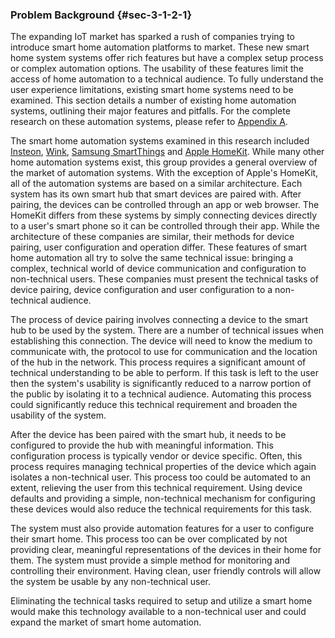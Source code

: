 ### Problem Background {#sec-3-1-2-1}

The expanding IoT market has sparked a rush of companies trying to introduce smart home automation
platforms to market. These new smart home system systems offer rich features but have a complex
setup process or complex automation options. The usability of these features limit the access of
home automation to a technical audience. To fully understand the user experience limitations,
existing smart home systems need to be examined. This section details a number of existing home
automation systems, outlining their major features and pitfalls. For the complete research on
these automation systems, please refer to [Appendix A](#A).

The smart home automation systems examined in this research included [Insteon](#A-1), [Wink](#A-2),
[Samsung SmartThings](#A-3) and [Apple HomeKit](#A-4). While many other home automation systems 
exist, this group provides a general overview of the market of automation systems. With the
exception of Apple's HomeKit, all of the automation systems are based on a similar architecture.
Each system has its own smart hub that smart devices are paired with. After pairing, the devices can
be controlled through an app or web browser. The HomeKit differs from these systems by simply 
connecting devices directly to a user's smart phone so it can be controlled through their app. 
While the architecture of these companies are similar, their methods for device pairing, user 
configuration and operation differ. These features of smart home automation all try to solve the 
same technical issue: bringing a complex, technical world of device communication and configuration 
to non-technical users. These companies must present the technical tasks of device pairing, device 
configuration and user configuration to a non-technical audience.

The process of device pairing involves connecting a device to the smart hub to be used by the 
system. There are a number of technical issues when establishing this connection. The device
will need to know the medium to communicate with, the protocol to use for communication and
the location of the hub in the network. This process requires a significant amount of technical
understanding to be able to perform. If this task is left to the user then the system's
usability is significantly reduced to a narrow portion of the public by isolating it to a
technical audience. Automating this process could significantly reduce this technical
requirement and broaden the usability of the system.

After the device has been paired with the smart hub, it needs to be configured to provide
the hub with meaningful information. This configuration process is typically vendor or device
specific. Often, this process requires managing technical properties of the device which again
isolates a non-technical user. This process too could be automated to an extent, relieving
the user from this technical requirement. Using device defaults and providing a simple,
non-technical mechanism for configuring these devices would also reduce the technical
requirements for this task.

The system must also provide automation features for a user to configure their smart home.
This process too can be over complicated by not providing clear, meaningful representations
of the devices in their home for them. The system must provide a simple method for monitoring
and controlling their environment. Having clean, user friendly controls will allow the system
be usable by any non-technical user.

Eliminating the technical tasks required to setup and utilize a smart home would make this
technology available to a non-technical user and could expand the market of smart home automation.

